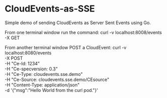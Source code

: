 # CloudEvents-as-SSE
Simple demo of sending CloudEvents as Server Sent Events using Go.

From one terminal window run the command:
curl -v localhost:8008/events \
-X GET

From another terminal window POST a CloudEvent: 
curl -v localhost:8080/events \
-X POST \
-H "Ce-Id: 1234" \
-H "Ce-specversion: 0.3" \
-H "Ce-Type: cloudevents.sse.demo" \
-H "Ce-Source: cloudevents.sse.demo/CEsource" \
-H "Content-Type: application/json" \
-d '{"msg":"Hello World from the curl pod."}'

